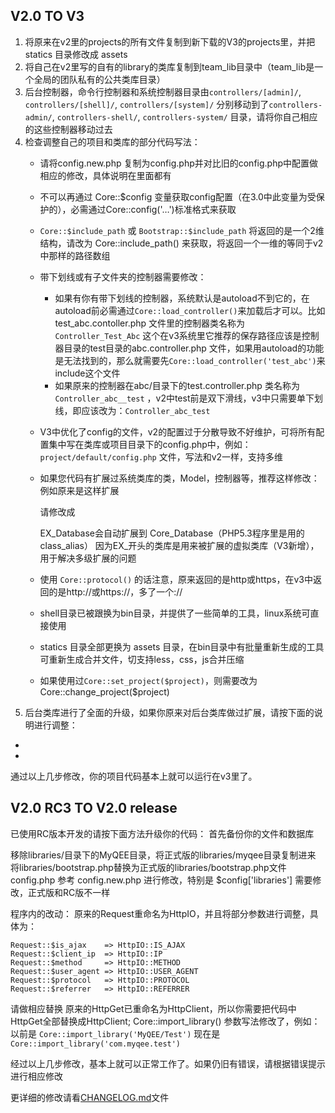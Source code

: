V2.0 TO V3
-------

1. 将原来在v2里的projects的所有文件复制到新下载的V3的projects里，并把 statics 目录修改成 assets
2. 将自己在v2里写的自有的library的类库复制到team_lib目录中（team_lib是一个全局的团队私有的公共类库目录）
3. 后台控制器，命令行控制器和系统控制器目录由`controllers/[admin]/`, `controllers/[shell]/`, `controllers/[system]/` 分别移动到了`controllers-admin/`, `controllers-shell/`, `controllers-system/` 目录，请将你自己相应的这些控制器移动过去
4. 检查调整自己的项目和类库的部分代码写法：
   * 请将config.new.php 复制为config.php并对比旧的config.php中配置做相应的修改，具体说明在里面都有
   * 不可以再通过 Core::$config 变量获取config配置（在3.0中此变量为受保护的），必需通过Core::config('…')标准格式来获取
   * `Core::$include_path` 或 `Bootstrap::$include_path` 将返回的是一个2维结构，请改为 Core::include_path() 来获取，将返回一个一维的等同于v2中那样的路径数组
   * 带下划线或有子文件夹的控制器需要修改：
     * 如果有你有带下划线的控制器，系统默认是autoload不到它的，在autoload前必需通过`Core::load_controller()`来加载后才可以。比如test_abc.contoller.php 文件里的控制器类名称为 `Controller_Test_Abc` 这个在v3系统里它推荐的保存路径应该是控制器目录的test目录的abc.controller.php 文件，如果用autoload的功能是无法找到的，那么就需要先`Core::load_controller('test_abc')`来include这个文件
     * 如果原来的控制器在abc/目录下的test.controller.php 类名称为 `Controller_abc__test` ，v2中test前是双下滑线，v3中只需要单下划线，即应该改为：`Controller_abc_test`
   * V3中优化了config的文件，v2的配置过于分散导致不好维护，可将所有配置集中写在类库或项目目录下的config.php中，例如：`project/default/config.php` 文件，写法和v2一样，支持多维
   * 如果您代码有扩展过系统类库的类，Model，控制器等，推荐这样修改：
     例如原来是这样扩展
     
        <?php
        class Database extend MyQEE_Database
        {
          //...
        }
        ?>
     
     请修改成
     
        <?php
        class Database extend EX_Database
        {
          //...
        }
        ?>
     
     EX_Database会自动扩展到 Core_Database（PHP5.3程序里是用的class_alias） 因为EX_开头的类库是用来被扩展的虚拟类库（V3新增），用于解决多级扩展的问题
    * 使用 `Core::protocol()` 的话注意，原来返回的是http或https，在v3中返回的是http://或https://，多了一个://
    * shell目录已被跟换为bin目录，并提供了一些简单的工具，linux系统可直接使用
    * statics 目录全部更换为 assets 目录，在bin目录中有批量重新生成的工具可重新生成合并文件，切支持less，css，js合并压缩
    * 如果使用过`Core::set_project($project)`，则需要改为 Core::change_project($project) 
5. 后台类库进行了全面的升级，如果你原来对后台类库做过扩展，请按下面的说明进行调整：
 * 
 * 

通过以上几步修改，你的项目代码基本上就可以运行在v3里了。





V2.0 RC3 TO V2.0 release
------------

已使用RC版本开发的请按下面方法升级你的代码：
首先备份你的文件和数据库


移除libraries/目录下的MyQEE目录，将正式版的libraries/myqee目录复制进来
将libraries/bootstrap.php替换为正式版的libraries/bootstrap.php文件
config.php 参考 config.new.php 进行修改，特别是 $config['libraries'] 需要修改，正式版和RC版不一样

程序内的改动：
原来的Request重命名为HttpIO，并且将部分参数进行调整，具体为：

    Request::$is_ajax    => HttpIO::IS_AJAX
    Request::$client_ip  => HttpIO::IP
    Request::$method     => HttpIO::METHOD
    Request::$user_agent => HttpIO::USER_AGENT
    Request::$protocol   => HttpIO::PROTOCOL
    Request::$referrer   => HttpIO::REFERRER

请做相应替换
原来的HttpGet已重命名为HttpClient，所以你需要把代码中HttpGet全部替换成HttpClient;
Core::import_library() 参数写法修改了，例如：以前是 `Core::import_library('MyQEE/Test')` 现在是 `Core::import_library('com.myqee.test')`

经过以上几步修改，基本上就可以正常工作了。如果仍旧有错误，请根据错误提示进行相应修改


更详细的修改请看[CHANGELOG.md](CHANGELOG.md)文件